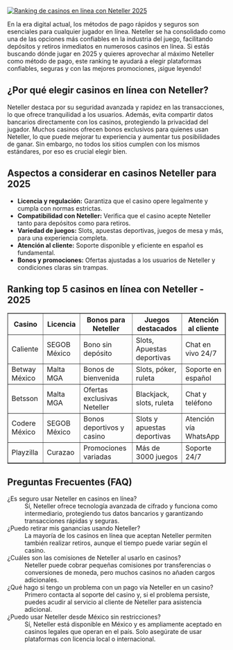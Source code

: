 [![Ranking de casinos en línea con Neteller 2025](https://123-caf.pages.dev/gitsignup.png)](https://vrmoo.ru/Bt82HjjY)

<p>En la era digital actual, los métodos de pago rápidos y seguros son esenciales para cualquier jugador en línea. Neteller se ha consolidado como una de las opciones más confiables en la industria del juego, facilitando depósitos y retiros inmediatos en numerosos casinos en línea. Si estás buscando dónde jugar en 2025 y quieres aprovechar al máximo Neteller como método de pago, este ranking te ayudará a elegir plataformas confiables, seguras y con las mejores promociones, ¡sigue leyendo!</p>  <h2>¿Por qué elegir casinos en línea con Neteller?</h2> <p>Neteller destaca por su seguridad avanzada y rapidez en las transacciones, lo que ofrece tranquilidad a los usuarios. Además, evita compartir datos bancarios directamente con los casinos, protegiendo la privacidad del jugador. Muchos casinos ofrecen bonos exclusivos para quienes usan Neteller, lo que puede mejorar tu experiencia y aumentar tus posibilidades de ganar. Sin embargo, no todos los sitios cumplen con los mismos estándares, por eso es crucial elegir bien.</p>  <h2>Aspectos a considerar en casinos Neteller para 2025</h2> <ul>   <li><strong>Licencia y regulación:</strong> Garantiza que el casino opere legalmente y cumpla con normas estrictas.</li>   <li><strong>Compatibilidad con Neteller:</strong> Verifica que el casino acepte Neteller tanto para depósitos como para retiros.</li>   <li><strong>Variedad de juegos:</strong> Slots, apuestas deportivas, juegos de mesa y más, para una experiencia completa.</li>   <li><strong>Atención al cliente:</strong> Soporte disponible y eficiente en español es fundamental.</li>   <li><strong>Bonos y promociones:</strong> Ofertas ajustadas a los usuarios de Neteller y condiciones claras sin trampas.</li> </ul>  <h2>Ranking top 5 casinos en línea con Neteller - 2025</h2> <table border="1" cellpadding="8" cellspacing="0" style="border-collapse: collapse; width: 100%;">   <thead>     <tr>       <th>Casino</th>       <th>Licencia</th>       <th>Bonos para Neteller</th>       <th>Juegos destacados</th>       <th>Atención al cliente</th>     </tr>   </thead>   <tbody>     <tr>       <td>Caliente</td>       <td>SEGOB México</td>       <td>Bono sin depósito</td>       <td>Slots, Apuestas deportivas</td>       <td>Chat en vivo 24/7</td>     </tr>     <tr>       <td>Betway México</td>       <td>Malta MGA</td>       <td>Bonos de bienvenida</td>       <td>Slots, póker, ruleta</td>       <td>Soporte en español</td>     </tr>     <tr>       <td>Betsson</td>       <td>Malta MGA</td>       <td>Ofertas exclusivas Neteller</td>       <td>Blackjack, slots, ruleta</td>       <td>Chat y teléfono</td>     </tr>     <tr>       <td>Codere México</td>       <td>SEGOB México</td>       <td>Bonos deportivos y casino</td>       <td>Slots y apuestas deportivas</td>       <td>Atención vía WhatsApp</td>     </tr>     <tr>       <td>Playzilla</td>       <td>Curazao</td>       <td>Promociones variadas</td>       <td>Más de 3000 juegos</td>       <td>Soporte 24/7</td>     </tr>   </tbody> </table>  <h2>Preguntas Frecuentes (FAQ)</h2> <dl>   <dt>¿Es seguro usar Neteller en casinos en línea?</dt>   <dd>Sí, Neteller ofrece tecnología avanzada de cifrado y funciona como intermediario, protegiendo tus datos bancarios y garantizando transacciones rápidas y seguras.</dd>      <dt>¿Puedo retirar mis ganancias usando Neteller?</dt>   <dd>La mayoría de los casinos en línea que aceptan Neteller permiten también realizar retiros, aunque el tiempo puede variar según el casino.</dd>      <dt>¿Cuáles son las comisiones de Neteller al usarlo en casinos?</dt>   <dd>Neteller puede cobrar pequeñas comisiones por transferencias o conversiones de moneda, pero muchos casinos no añaden cargos adicionales.</dd>      <dt>¿Qué hago si tengo un problema con un pago vía Neteller en un casino?</dt>   <dd>Primero contacta al soporte del casino y, si el problema persiste, puedes acudir al servicio al cliente de Neteller para asistencia adicional.</dd>      <dt>¿Puedo usar Neteller desde México sin restricciones?</dt>   <dd>Sí, Neteller está disponible en México y es ampliamente aceptado en casinos legales que operan en el país. Solo asegúrate de usar plataformas con licencia local o internacional.</dd> </dl>